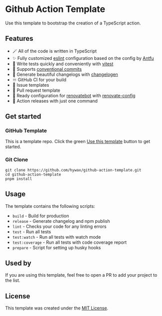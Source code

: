 # Github Action Template

Use this template to bootstrap the creation of a TypeScript action.

## Features

* 🪄️ All of the code is written in TypeScript
* ✨ Fully customized [eslint](https://eslint.org/) configuration based on the config by [Antfu](https://github.com/antfu/eslint-config)
* 🧪 Write tests quickly and conveniently with [vitest](https://vitest.dev/)
* 🤝 Supports [conventional commits](https://www.conventionalcommits.org/)
* 💅 Generate beautiful changelogs with [changelogen](https://github.com/unjs/changelogen)
* ♾️ GitHub CI for your build
* 📢 Issue templates
* 📝 Pull request template
* 🤖 Ready configuration for [renovatebot](https://github.com/apps/renovate) with [renovate-config](https://github.com/hywax/renovate-config)
* 🚀 Action releases with just one command

## Get started

### GitHub Template

This is a template repo. Click the green [Use this template](https://github.com/hywax/github-action-template/generate) button to get started.

### Git Clone

```shell
git clone https://github.com/hywax/github-action-template.git
cd github-action-template
pnpm install
```

## Usage

The template contains the following scripts:

* `build` - Build for production
* `release` - Generate changelog and npm publish
* `lint` - Checks your code for any linting errors
* `test` - Run all tests
* `test:watch` - Run all tests with watch mode
* `test:coverage` - Run all tests with code coverage report
* `prepare` - Script for setting up husky hooks

## Used by

If you are using this template, feel free to open a PR to add your project to the list.

## License

This template was created under the [MIT License](LICENSE).
